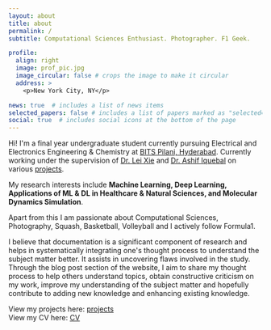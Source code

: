 ```yaml
---
layout: about
title: about
permalink: /
subtitle: Computational Sciences Enthusiast. Photographer. F1 Geek.

profile:
  align: right
  image: prof_pic.jpg
  image_circular: false # crops the image to make it circular
  address: >
    <p>New York City, NY</p>

news: true  # includes a list of news items
selected_papers: false # includes a list of papers marked as "selected={true}"
social: true  # includes social icons at the bottom of the page
---
```


Hi! I'm a final year undergraduate student currently pursuing Electrical and Electronics Engineering & Chemistry at [BITS Pilani, Hyderabad](https://www.bits-pilani.ac.in/hyderabad/). Currently working under the supervision of [Dr. Lei Xie](http://compsci.hunter.cuny.edu/~leixie/) and [Dr. Ashif Iquebal](https://sites.google.com/view/ashif-iquebal/) on various [projects](https://amiteshbadkul.github.io/projects/).

My research interests include **Machine Learning, Deep Learning, Applications of ML & DL in Healthcare & Natural Sciences, and Molecular Dynamics Simulation**.

Apart from this I am passionate about Computational Sciences, Photography, Squash, Basketball, Volleyball and I actively follow Formula1. <br />

I believe that documentation is a significant component of research and helps in systematically integrating one's thought process to understand the subject matter better. It assists in uncovering flaws involved in the study. Through the blog post section of the website, I aim to share my thought process to help others understand topics, obtain constructive criticism on my work, improve my understanding of the subject matter and hopefully contribute to adding new knowledge and enhancing existing knowledge.

View my projects here: [projects](https://amiteshbadkul.github.io/projects/)<br />
View my CV here: [CV](https://amiteshbadkul.github.io/cv/)<br />
